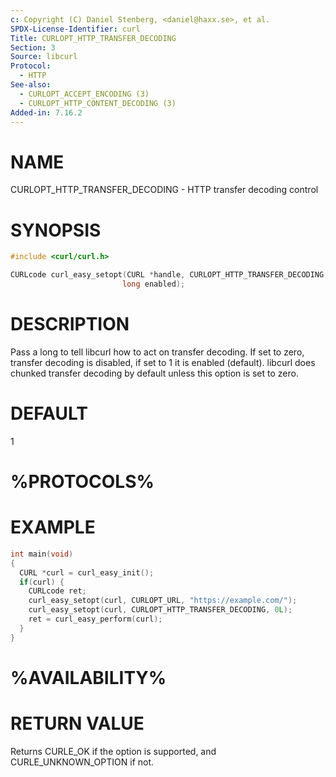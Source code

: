 ```yaml
---
c: Copyright (C) Daniel Stenberg, <daniel@haxx.se>, et al.
SPDX-License-Identifier: curl
Title: CURLOPT_HTTP_TRANSFER_DECODING
Section: 3
Source: libcurl
Protocol:
  - HTTP
See-also:
  - CURLOPT_ACCEPT_ENCODING (3)
  - CURLOPT_HTTP_CONTENT_DECODING (3)
Added-in: 7.16.2
---
```


# NAME

CURLOPT_HTTP_TRANSFER_DECODING - HTTP transfer decoding control

# SYNOPSIS

~~~c
#include <curl/curl.h>

CURLcode curl_easy_setopt(CURL *handle, CURLOPT_HTTP_TRANSFER_DECODING,
                         long enabled);
~~~

# DESCRIPTION

Pass a long to tell libcurl how to act on transfer decoding. If set to zero,
transfer decoding is disabled, if set to 1 it is enabled (default). libcurl
does chunked transfer decoding by default unless this option is set to zero.

# DEFAULT

1

# %PROTOCOLS%

# EXAMPLE

~~~c
int main(void)
{
  CURL *curl = curl_easy_init();
  if(curl) {
    CURLcode ret;
    curl_easy_setopt(curl, CURLOPT_URL, "https://example.com/");
    curl_easy_setopt(curl, CURLOPT_HTTP_TRANSFER_DECODING, 0L);
    ret = curl_easy_perform(curl);
  }
}
~~~

# %AVAILABILITY%

# RETURN VALUE

Returns CURLE_OK if the option is supported, and CURLE_UNKNOWN_OPTION if not.
